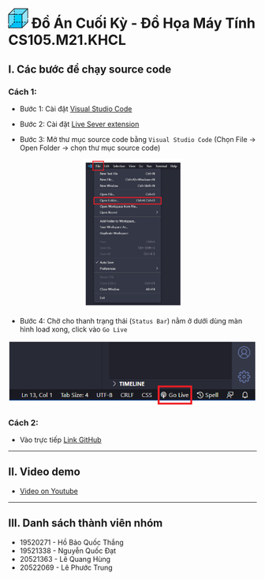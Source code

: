 <h1> <img src="img/box3.png" width="40"> Đồ Án Cuối Kỳ - Đồ Họa Máy Tính CS105.M21.KHCL</h1>


## I. Các bước để chạy source code

### Cách 1:
- Bước 1: Cài đặt [Visual Studio Code](https://code.visualstudio.com/download")

- Bước 2: Cài đặt [Live Sever extension](https://ritwickdey.github.io/vscode-live-server/)

- Bước 3: Mở thư mục source code bằng `Visual Studio Code`
   (Chọn File -> Open Folder -> chọn thư mục source code)

<p align="center">
<img src="img/menu.png" alt="Go live in VS Code" style="width:40%">
</p>

- Bước 4: Chờ cho thanh trạng thái (`Status Bar`) nằm ở dưới dùng màn hình load xong, click vào `Go Live` 

<p align="center">
<img src="img/golive.png" alt="Go live in VS Code">
</p>


### Cách 2:
- Vào trực tiếp [Link GitHub](https://shenggkai.github.io/Final-Project-CS105/)

---
## II. Video demo
- [Video on Youtube](https://www.youtube.com/watch?v=TTyDNCyoUeY)
---
## III. Danh sách thành viên nhóm
- 19520271 - Hồ Bảo Quốc Thắng
- 19521338 - Nguyễn Quốc Đạt
- 20521363 - Lê Quang Hùng
- 20522069 - Lê Phước Trung 
